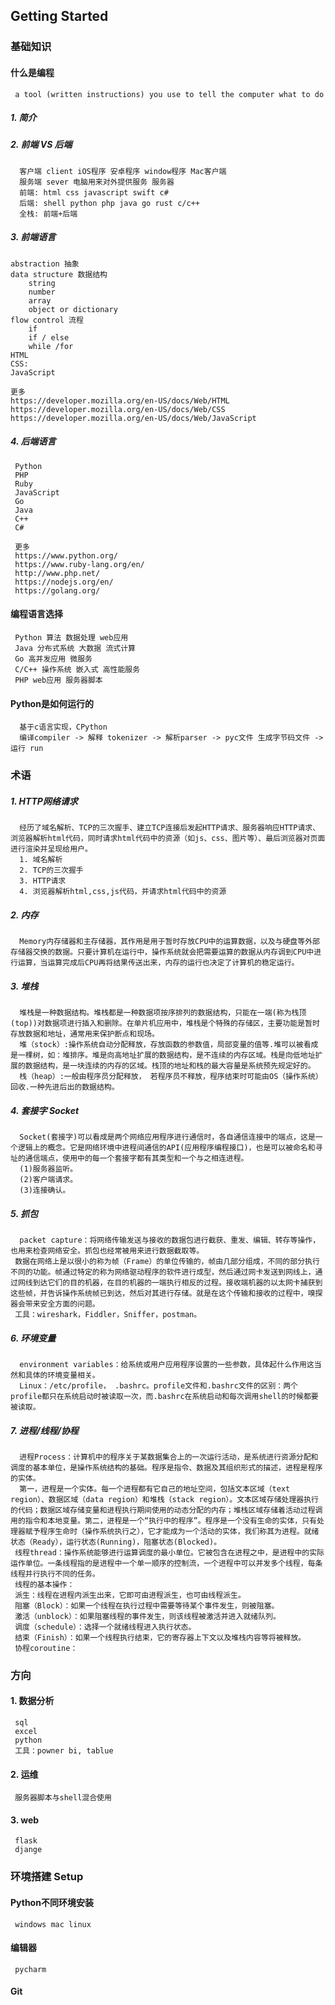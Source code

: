 ## Getting Started

### 基础知识


#### 什么是编程
     a tool (written instructions) you use to tell the computer what to do
##### 1. 简介
##### 2. 前端 VS 后端
      客户端 client iOS程序 安卓程序 window程序 Mac客户端
      服务端 sever 电脑用来对外提供服务 服务器
      前端: html css javascript swift c#
      后端: shell python php java go rust c/c++
      全栈: 前端+后端


  
##### 3. 前端语言
    abstraction 抽象
    data structure 数据结构
        string
        number
        array
        object or dictionary
    flow control 流程
        if 
        if / else
        while /for
    HTML
    CSS: 
    JavaScript
    
    更多
    https://developer.mozilla.org/en-US/docs/Web/HTML
    https://developer.mozilla.org/en-US/docs/Web/CSS
    https://developer.mozilla.org/en-US/docs/Web/JavaScript

##### 4. 后端语言
     Python
     PHP
     Ruby
     JavaScript
     Go
     Java
     C++
     C#
     
     更多
     https://www.python.org/
     https://www.ruby-lang.org/en/
     http://www.php.net/
     https://nodejs.org/en/
     https://golang.org/

#### 编程语言选择
     Python 算法 数据处理 web应用
     Java 分布式系统 大数据 流式计算
     Go 高并发应用 微服务
     C/C++ 操作系统 嵌入式 高性能服务
     PHP web应用 服务器脚本

####  Python是如何运行的
      基于c语言实现，CPython
      编译compiler -> 解释 tokenizer -> 解析parser -> pyc文件 生成字节码文件 -> 运行 run



### 术语
##### 1. HTTP网络请求
      经历了域名解析、TCP的三次握手、建立TCP连接后发起HTTP请求、服务器响应HTTP请求、浏览器解析html代码，同时请求html代码中的资源（如js、css、图片等）、最后浏览器对页面进行渲染并呈现给用户。
      1. 域名解析
      2. TCP的三次握手
      3. HTTP请求
      4. 浏览器解析html,css,js代码，并请求html代码中的资源
##### 2. 内存
      Memory内存储器和主存储器，其作用是用于暂时存放CPU中的运算数据，以及与硬盘等外部存储器交换的数据。只要计算机在运行中，操作系统就会把需要运算的数据从内存调到CPU中进行运算，当运算完成后CPU再将结果传送出来，内存的运行也决定了计算机的稳定运行。
##### 3. 堆栈
      堆栈是一种数据结构。堆栈都是一种数据项按序排列的数据结构，只能在一端(称为栈顶(top))对数据项进行插入和删除。在单片机应用中，堆栈是个特殊的存储区，主要功能是暂时存放数据和地址，通常用来保护断点和现场。
      堆（stock）:操作系统自动分配释放，存放函数的参数值，局部变量的值等.堆可以被看成是一棵树，如：堆排序。堆是向高地址扩展的数据结构，是不连续的内存区域。栈是向低地址扩展的数据结构，是一块连续的内存的区域。栈顶的地址和栈的最大容量是系统预先规定好的。
      栈（heap）:一般由程序员分配释放， 若程序员不释放，程序结束时可能由OS（操作系统）回收.一种先进后出的数据结构。
##### 4. 套接字 Socket
      Socket(套接字)可以看成是两个网络应用程序进行通信时，各自通信连接中的端点，这是一个逻辑上的概念。它是网络环境中进程间通信的API(应用程序编程接口)，也是可以被命名和寻址的通信端点，使用中的每一个套接字都有其类型和一个与之相连进程。
      (1)服务器监听。
      (2)客户端请求。
      (3)连接确认。 
##### 5. 抓包
      packet capture：将网络传输发送与接收的数据包进行截获、重发、编辑、转存等操作，也用来检查网络安全。抓包也经常被用来进行数据截取等。
     数据在网络上是以很小的称为帧（Frame）的单位传输的，帧由几部分组成，不同的部分执行不同的功能。帧通过特定的称为网络驱动程序的软件进行成型，然后通过网卡发送到网线上，通过网线到达它们的目的机器，在目的机器的一端执行相反的过程。接收端机器的以太网卡捕获到这些帧，并告诉操作系统帧已到达，然后对其进行存储。就是在这个传输和接收的过程中，嗅探器会带来安全方面的问题。
     工具：wireshark，Fiddler，Sniffer，postman。
##### 6. 环境变量
      environment variables：给系统或用户应用程序设置的一些参数，具体起什么作用这当然和具体的环境变量相关。
      Linux：/etc/profile， .bashrc。profile文件和.bashrc文件的区别：两个profile都只在系统启动时被读取一次，而.bashrc在系统启动和每次调用shell的时候都要被读取。

##### 7. 进程/线程/协程

      进程Process：计算机中的程序关于某数据集合上的一次运行活动，是系统进行资源分配和调度的基本单位，是操作系统结构的基础。程序是指令、数据及其组织形式的描述，进程是程序的实体。  
      第一，进程是一个实体。每一个进程都有它自己的地址空间，包括文本区域（text region）、数据区域（data region）和堆栈（stack region）。文本区域存储处理器执行的代码；数据区域存储变量和进程执行期间使用的动态分配的内存；堆栈区域存储着活动过程调用的指令和本地变量。第二，进程是一个“执行中的程序”。程序是一个没有生命的实体，只有处理器赋予程序生命时（操作系统执行之），它才能成为一个活动的实体，我们称其为进程。就绪状态（Ready），运行状态(Running)，阻塞状态(Blocked)。  
     线程thread：操作系统能够进行运算调度的最小单位。它被包含在进程之中，是进程中的实际运作单位。一条线程指的是进程中一个单一顺序的控制流，一个进程中可以并发多个线程，每条线程并行执行不同的任务。  
     线程的基本操作：
     派生：线程在进程内派生出来，它即可由进程派生，也可由线程派生。  
     阻塞（Block）：如果一个线程在执行过程中需要等待某个事件发生，则被阻塞。  
     激活（unblock）：如果阻塞线程的事件发生，则该线程被激活并进入就绪队列。  
     调度（schedule）：选择一个就绪线程进入执行状态。  
     结束（Finish）：如果一个线程执行结束，它的寄存器上下文以及堆栈内容等将被释放。  
     协程coroutine：


### 方向
#### 1. 数据分析
     sql
     excel 
     python
     工具：powner bi, tablue
#### 2. 运维
     服务器脚本与shell混合使用
#### 3. web
     flask
     djange
### 环境搭建 Setup
#### Python不同环境安装
     windows mac linux
#### 编辑器
     pycharm
#### Git 



